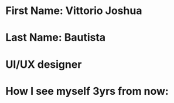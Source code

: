 # First Name: Vittorio Joshua 
# Last Name: Bautista
# UI/UX designer  

# How I see myself 3yrs from now: 
